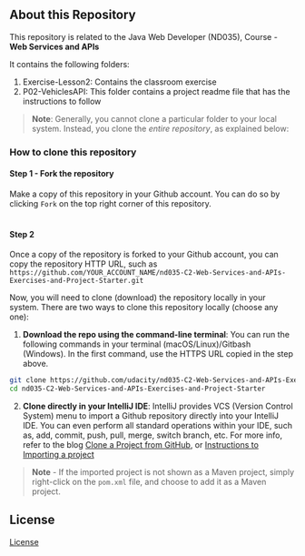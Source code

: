 ## About this Repository

This repository is related to the Java Web Developer (ND035), Course - **Web Services and APIs**

It contains the following folders:

1. Exercise-Lesson2: Contains the classroom exercise
2. P02-VehiclesAPI: This folder contains a project readme file that has the instructions to follow

> **Note**: Generally, you cannot clone a particular folder to your local system. Instead, you clone the *entire
repository*, as explained below:

### How to clone this repository

#### Step 1 - Fork the repository

Make a copy of this repository in your Github account. You can do so by clicking `Fork` on the top right corner of this
repository.
<br>
<br>

#### Step 2

Once a copy of the repository is forked to your Github account, you can copy the repository HTTP URL, such
as `https://github.com/YOUR_ACCOUNT_NAME/nd035-C2-Web-Services-and-APIs-Exercises-and-Project-Starter.git`

Now, you will need to clone (download) the repository locally in your system. There are two ways to clone this
repository locally (choose any one):

1. **Download the repo using the command-line terminal**:
   You can run the following commands in your terminal (macOS/Linux)/Gitbash (Windows). In the first command, use the
   HTTPS URL copied in the step above.

```bash
git clone https://github.com/udacity/nd035-C2-Web-Services-and-APIs-Exercises-and-Project-Starter.git
cd nd035-C2-Web-Services-and-APIs-Exercises-and-Project-Starter
```

2. **Clone directly in your IntelliJ IDE**:
   IntelliJ provides VCS (Version Control System) menu to import a Github repository directly into your IntelliJ IDE.
   You can even perform all standard operations within your IDE, such as, add, commit, push, pull, merge, switch branch,
   etc. For more info, refer to the
   blog [Clone a Project from GitHub](https://blog.jetbrains.com/idea/2020/10/clone-a-project-from-github/),
   or [Instructions to Importing a project ](https://www.jetbrains.com/help/idea/import-project-or-module-wizard.html)

> **Note** - If the imported project is not shown as a Maven project, simply right-click on the `pom.xml` file, and
> choose to add it as a Maven project.

## License

[License](LICENSE.txt)
